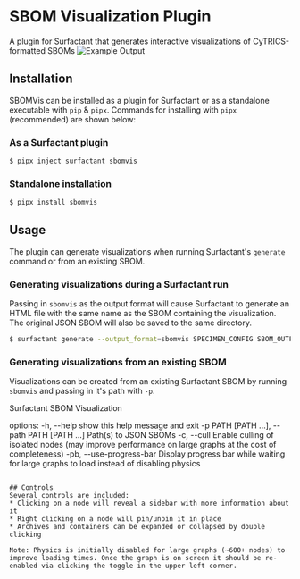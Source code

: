 # SBOM Visualization Plugin
A plugin for Surfactant that generates interactive visualizations of CyTRICS-formatted SBOMs
![Example Output](https://github.com/user-attachments/assets/fb3efd41-7e09-4bbf-a56e-2bd2c16cbe9b)

## Installation
SBOMVis can be installed as a plugin for Surfactant or as a standalone executable with `pip` & `pipx`. Commands for installing with `pipx` (recommended) are shown below:
### As a Surfactant plugin
```bash
$ pipx inject surfactant sbomvis
```

### Standalone installation
```bash
$ pipx install sbomvis
```

## Usage
The plugin can generate visualizations when running Surfactant's `generate` command or from an existing SBOM.

### Generating visualizations during a Surfactant run
Passing in `sbomvis` as the output format will cause Surfactant to generate an HTML file with the same name as the SBOM containing the visualization. The original JSON SBOM will also be saved to the same directory.
```bash
$ surfactant generate --output_format=sbomvis SPECIMEN_CONFIG SBOM_OUTFILE
```

### Generating visualizations from an existing SBOM
Visualizations can be created from an existing Surfactant SBOM by running `sbomvis` and passing in it's path with `-p`.

Surfactant SBOM Visualization

options:
  -h, --help            show this help message and exit
  -p PATH [PATH ...], --path PATH [PATH ...]
                        Path(s) to JSON SBOMs
  -c, --cull            Enable culling of isolated nodes (may improve performance on large graphs at the cost of completeness)
  -pb, --use-progress-bar
                        Display progress bar while waiting for large graphs to load instead of disabling physics
```

## Controls
Several controls are included:
* Clicking on a node will reveal a sidebar with more information about it
* Right clicking on a node will pin/unpin it in place
* Archives and containers can be expanded or collapsed by double clicking

Note: Physics is initially disabled for large graphs (~600+ nodes) to improve loading times. Once the graph is on screen it should be re-enabled via clicking the toggle in the upper left corner.
